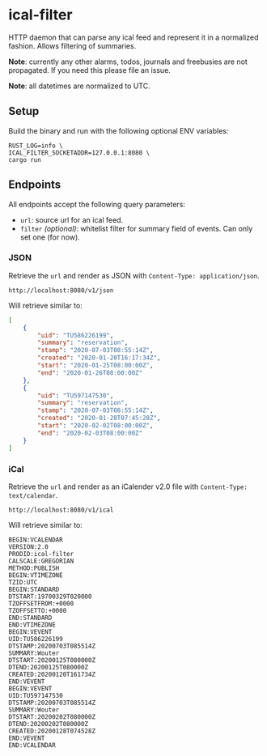 # ical-filter
HTTP daemon that can parse any ical feed and represent it in a normalized fashion. Allows filtering of summaries.

**Note**: currently any other alarms, todos, journals and freebusies are not propagated. If you need this please file an issue.

**Note**: all datetimes are normalized to UTC.

## Setup

Build the binary and run with the following optional ENV variables:

```
RUST_LOG=info \
ICAL_FILTER_SOCKETADDR=127.0.0.1:8080 \
cargo run
```

## Endpoints

All endpoints accept the following query parameters:

* `url`: source url for an ical feed.
* `filter` *(optional)*: whitelist filter for summary field of events. Can only set one (for now).

### JSON
Retrieve the `url` and render as JSON with `Content-Type: application/json`.
```
http://localhost:8080/v1/json
```

Will retrieve similar to:
```json
[
    {
        "uid": "TU586226199",
        "summary": "reservation",
        "stamp": "2020-07-03T08:55:14Z",
        "created": "2020-01-20T16:17:34Z",
        "start": "2020-01-25T08:00:00Z",
        "end": "2020-01-26T08:00:00Z"
    },
    {
        "uid": "TU597147530",
        "summary": "reservation",
        "stamp": "2020-07-03T08:55:14Z",
        "created": "2020-01-28T07:45:28Z",
        "start": "2020-02-02T08:00:00Z",
        "end": "2020-02-03T08:00:00Z"
    }
]
```


### iCal
Retrieve the `url` and render as an iCalender v2.0 file with `Content-Type: text/calendar`.
```
http://localhost:8080/v1/ical
```

Will retrieve similar to:
```ical
BEGIN:VCALENDAR
VERSION:2.0
PRODID:ical-filter
CALSCALE:GREGORIAN
METHOD:PUBLISH
BEGIN:VTIMEZONE
TZID:UTC
BEGIN:STANDARD
DTSTART:19700329T020000
TZOFFSETFROM:+0000
TZOFFSETTO:+0000
END:STANDARD
END:VTIMEZONE
BEGIN:VEVENT
UID:TU586226199
DTSTAMP:20200703T085514Z
SUMMARY:Wouter
DTSTART:20200125T080000Z
DTEND:20200125T080000Z
CREATED:20200120T161734Z
END:VEVENT
BEGIN:VEVENT
UID:TU597147530
DTSTAMP:20200703T085514Z
SUMMARY:Wouter
DTSTART:20200202T080000Z
DTEND:20200202T080000Z
CREATED:20200128T074528Z
END:VEVENT
END:VCALENDAR
```
